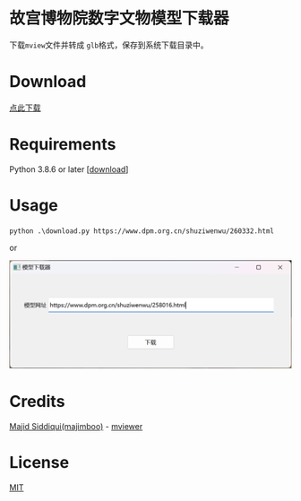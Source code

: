 # 故宫博物院数字文物模型下载器

下载`mview`文件并转成 `glb`格式，保存到系统下载目录中。

# Download

[点此下载](https://github.com/miuchan/shuziwenwu-model-downloader/releases/download/v0.0.1/shuziwenwu-model-downloader-v0.0.1.exe)

# Requirements

Python 3.8.6 or later [[download](https://www.python.org/downloads/)]

# Usage

`python .\download.py https://www.dpm.org.cn/shuziwenwu/260332.html`

or

![下载方式](image.png)

# Credits

[Majid Siddiqui(majimboo)](https://github.com/majimboo) - [mviewer](https://github.com/majimboo/mviewer)

# License

[MIT](LICENSE)
